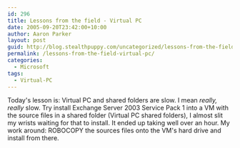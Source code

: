 ```yaml
---
id: 296
title: Lessons from the field - Virtual PC
date: 2005-09-20T23:42:00+10:00
author: Aaron Parker
layout: post
guid: http://blog.stealthpuppy.com/uncategorized/lessons-from-the-field-3
permalink: /lessons-from-the-field-virtual-pc/
categories:
  - Microsoft
tags:
  - Virtual-PC
---
```

Today's lesson is: Virtual PC and shared folders are slow. I mean _really, really_ slow. Try install Exchange Server 2003 Service Pack 1 into a VM with the source files in a shared folder (Virtual PC shared folders), I almost slit my wrists waiting for that to install. It ended up taking well over an hour. My work around: ROBOCOPY the sources files onto the VM's hard drive and install from there.
